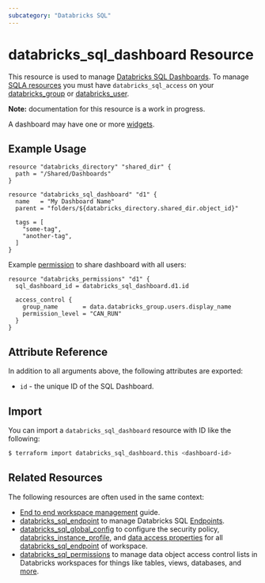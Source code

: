 ```yaml
---
subcategory: "Databricks SQL"
---
```

# databricks_sql_dashboard Resource

This resource is used to manage [Databricks SQL Dashboards](https://docs.databricks.com/sql/user/dashboards/index.html). To manage [SQLA resources](https://docs.databricks.com/sql/get-started/concepts.html) you must have `databricks_sql_access` on your [databricks_group](group.md#databricks_sql_access) or [databricks_user](user.md#databricks_sql_access).

**Note:** documentation for this resource is a work in progress.

A dashboard may have one or more [widgets](sql_widget.md).

## Example Usage

```hcl
resource "databricks_directory" "shared_dir" {
  path = "/Shared/Dashboards"
}

resource "databricks_sql_dashboard" "d1" {
  name   = "My Dashboard Name"
  parent = "folders/${databricks_directory.shared_dir.object_id}"

  tags = [
    "some-tag",
    "another-tag",
  ]
}
```

Example [permission](permissions.md) to share dashboard with all users:

```hcl
resource "databricks_permissions" "d1" {
  sql_dashboard_id = databricks_sql_dashboard.d1.id

  access_control {
    group_name       = data.databricks_group.users.display_name
    permission_level = "CAN_RUN"
  }
}
```

## Attribute Reference

In addition to all arguments above, the following attributes are exported:

* `id` - the unique ID of the SQL Dashboard.

## Import

You can import a `databricks_sql_dashboard` resource with ID like the following:

```bash
$ terraform import databricks_sql_dashboard.this <dashboard-id>
```


## Related Resources

The following resources are often used in the same context:

* [End to end workspace management](../guides/workspace-management.md) guide.
* [databricks_sql_endpoint](sql_endpoint.md) to manage Databricks SQL [Endpoints](https://docs.databricks.com/sql/admin/sql-endpoints.html).
* [databricks_sql_global_config](sql_global_config.md) to configure the security policy, [databricks_instance_profile](instance_profile.md), and [data access properties](https://docs.databricks.com/sql/admin/data-access-configuration.html) for all [databricks_sql_endpoint](sql_endpoint.md) of workspace.
* [databricks_sql_permissions](sql_permissions.md) to manage data object access control lists in Databricks workspaces for things like tables, views, databases, and [more](https://docs.databricks.com/security/access-control/table-acls/object-privileges.html).
